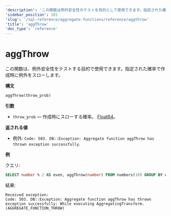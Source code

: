 ```yaml
---
'description': 'この関数は例外安全性のテストを目的として使用できます。指定された確率で作成時に例外をスローします。'
'sidebar_position': 101
'slug': '/sql-reference/aggregate-functions/reference/aggthrow'
'title': 'aggThrow'
'doc_type': 'reference'
---
```



# aggThrow

この関数は、例外安全性をテストする目的で使用できます。指定された確率で作成時に例外をスローします。

**構文**

```sql
aggThrow(throw_prob)
```

**引数**

- `throw_prob` — 作成時にスローする確率。 [Float64](../../data-types/float.md)。

**返される値**

- 例外: `Code: 503. DB::Exception: Aggregate function aggThrow has thrown exception successfully`.

**例**

クエリ:

```sql
SELECT number % 2 AS even, aggThrow(number) FROM numbers(10) GROUP BY even;
```

結果:

```response
Received exception:
Code: 503. DB::Exception: Aggregate function aggThrow has thrown exception successfully: While executing AggregatingTransform. (AGGREGATE_FUNCTION_THROW)
```
